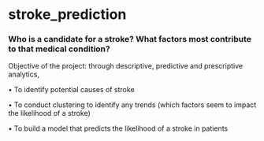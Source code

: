 # stroke_prediction
### Who is a candidate for a stroke? What factors most contribute to that medical condition? 

Objective of the project: through descriptive, predictive and prescriptive analytics,

•	To identify potential causes of stroke

•	To conduct clustering to identify any trends (which factors seem to impact the likelihood of a stroke)

•	To build a model that predicts the likelihood of a stroke in patients
